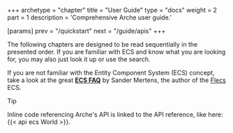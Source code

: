 +++
archetype = "chapter"
title = "User Guide"
type = "docs"
weight = 2
part = 1
description = 'Comprehensive Arche user guide.'

[params]
prev = "/quickstart"
next = "/guide/apis"
+++

The following chapters are designed to be read sequentially in the presented order.
If you are familiar with ECS and know what you are looking for,
you may also just look it up or use the search.

If you are not familiar with the Entity Component System (ECS) concept,
take a look at the great [**ECS FAQ**](https://github.com/SanderMertens/ecs-faq) by Sander Mertens, the author of the [Flecs](http://flecs.dev) ECS.

> [!TIP]
> Inline code referencing Arche's API is linked to the API reference, like here: {{< api ecs World >}}.
